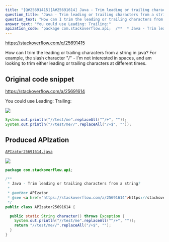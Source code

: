 ```yaml
---
title: "[Q#25691415][A#25691614] Java - Trim leading or trailing characters from a string?"
question_title: "Java - Trim leading or trailing characters from a string?"
question_text: "How can I trim the leading or trailing characters from a string in java? For example, the slash character \"/\" - I'm not interested in spaces, and am looking to trim either leading or trailing characters at different times."
answer_text: "You could use Leading: Trailing:"
apization_code: "package com.stackoverflow.api;  /**  * Java - Trim leading or trailing characters from a string?  *  * @author APIzator  * @see <a href=\"https://stackoverflow.com/a/25691614\">https://stackoverflow.com/a/25691614</a>  */ public class APIzator25691614 {    public static String character() throws Exception {     System.out.println(\"//test/me\".replaceAll(\"^/+\", \"\"));     return \"//test/me//\".replaceAll(\"/+$\", \"\");   } }"
---
```


https://stackoverflow.com/q/25691415

How can I trim the leading or trailing characters from a string in java?
For example, the slash character &quot;/&quot; - I&#x27;m not interested in spaces, and am looking to trim either leading or trailing characters at different times.



## Original code snippet

https://stackoverflow.com/a/25691614

You could use
Leading:
Trailing:

<div class="code-logo"><img src="/stackoverflow.png" /></div>

```java
System.out.println("//test/me".replaceAll("^/+", ""));
System.out.println("//test/me//".replaceAll("/+$", ""));
```

## Produced APIzation

[`APIzator25691614.java`](https://github.com/pasqualesalza/apization-temp/raw/main/data/search/APIzator25691614.java)

<div class="code-logo"><img src="/apizator.png" /></div>

```java
package com.stackoverflow.api;

/**
 * Java - Trim leading or trailing characters from a string?
 *
 * @author APIzator
 * @see <a href="https://stackoverflow.com/a/25691614">https://stackoverflow.com/a/25691614</a>
 */
public class APIzator25691614 {

  public static String character() throws Exception {
    System.out.println("//test/me".replaceAll("^/+", ""));
    return "//test/me//".replaceAll("/+$", "");
  }
}

```